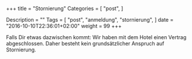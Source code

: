 +++
title = "Stornierung"
Categories = [
  "post",
]

Description = ""
Tags = [
  "post", "anmeldung",
  "stornierung",
]
date = "2016-10-10T22:36:01+02:00"
weight = 99
+++

Falls Dir etwas dazwischen kommt: Wir haben mit dem Hotel einen Vertrag abgeschlossen. Daher besteht kein grundsätzlicher Anspruch auf Stornierung.